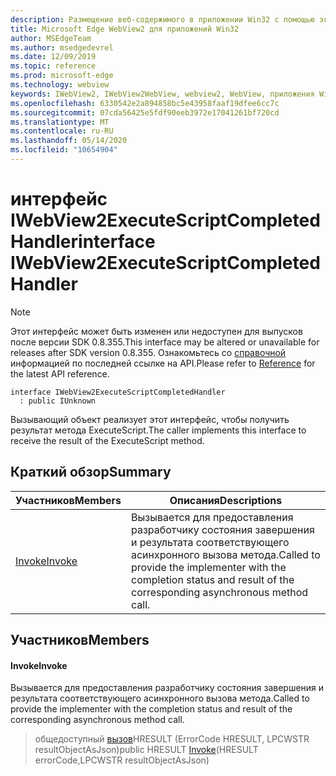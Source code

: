 ```yaml
---
description: Размещение веб-содержимого в приложении Win32 с помощью элемента управления Microsoft Edge WebView2
title: Microsoft Edge WebView2 для приложений Win32
author: MSEdgeTeam
ms.author: msedgedevrel
ms.date: 12/09/2019
ms.topic: reference
ms.prod: microsoft-edge
ms.technology: webview
keywords: IWebView2, IWebView2WebView, webview2, WebView, приложения Win32, Win32, EDGE
ms.openlocfilehash: 6330542e2a894858bc5e43958faaf19dfee6cc7c
ms.sourcegitcommit: 07cda56425e5fdf90eeb3972e17041261bf720cd
ms.translationtype: MT
ms.contentlocale: ru-RU
ms.lasthandoff: 05/14/2020
ms.locfileid: "10654904"
---
```

# <span data-ttu-id="89e25-104">интерфейс IWebView2ExecuteScriptCompletedHandler</span><span class="sxs-lookup"><span data-stu-id="89e25-104">interface IWebView2ExecuteScriptCompletedHandler</span></span> 

> [!NOTE]
> <span data-ttu-id="89e25-105">Этот интерфейс может быть изменен или недоступен для выпусков после версии SDK 0.8.355.</span><span class="sxs-lookup"><span data-stu-id="89e25-105">This interface may be altered or unavailable for releases after SDK version 0.8.355.</span></span> <span data-ttu-id="89e25-106">Ознакомьтесь со [справочной](../../../webview2-api-reference.md) информацией по последней ссылке на API.</span><span class="sxs-lookup"><span data-stu-id="89e25-106">Please refer to [Reference](../../../webview2-api-reference.md) for the latest API reference.</span></span>

```
interface IWebView2ExecuteScriptCompletedHandler
  : public IUnknown
```

<span data-ttu-id="89e25-107">Вызывающий объект реализует этот интерфейс, чтобы получить результат метода ExecuteScript.</span><span class="sxs-lookup"><span data-stu-id="89e25-107">The caller implements this interface to receive the result of the ExecuteScript method.</span></span>

## <span data-ttu-id="89e25-108">Краткий обзор</span><span class="sxs-lookup"><span data-stu-id="89e25-108">Summary</span></span>

 <span data-ttu-id="89e25-109">Участников</span><span class="sxs-lookup"><span data-stu-id="89e25-109">Members</span></span>                        | <span data-ttu-id="89e25-110">Описания</span><span class="sxs-lookup"><span data-stu-id="89e25-110">Descriptions</span></span>
--------------------------------|---------------------------------------------
[<span data-ttu-id="89e25-111">Invoke</span><span class="sxs-lookup"><span data-stu-id="89e25-111">Invoke</span></span>](#invoke) | <span data-ttu-id="89e25-112">Вызывается для предоставления разработчику состояния завершения и результата соответствующего асинхронного вызова метода.</span><span class="sxs-lookup"><span data-stu-id="89e25-112">Called to provide the implementer with the completion status and result of the corresponding asynchronous method call.</span></span>

## <span data-ttu-id="89e25-113">Участников</span><span class="sxs-lookup"><span data-stu-id="89e25-113">Members</span></span>

#### <span data-ttu-id="89e25-114">Invoke</span><span class="sxs-lookup"><span data-stu-id="89e25-114">Invoke</span></span> 

<span data-ttu-id="89e25-115">Вызывается для предоставления разработчику состояния завершения и результата соответствующего асинхронного вызова метода.</span><span class="sxs-lookup"><span data-stu-id="89e25-115">Called to provide the implementer with the completion status and result of the corresponding asynchronous method call.</span></span>

> <span data-ttu-id="89e25-116">общедоступный [вызов](#invoke)HRESULT (ErrorCode HRESULT, LPCWSTR resultObjectAsJson)</span><span class="sxs-lookup"><span data-stu-id="89e25-116">public HRESULT [Invoke](#invoke)(HRESULT errorCode,LPCWSTR resultObjectAsJson)</span></span>

